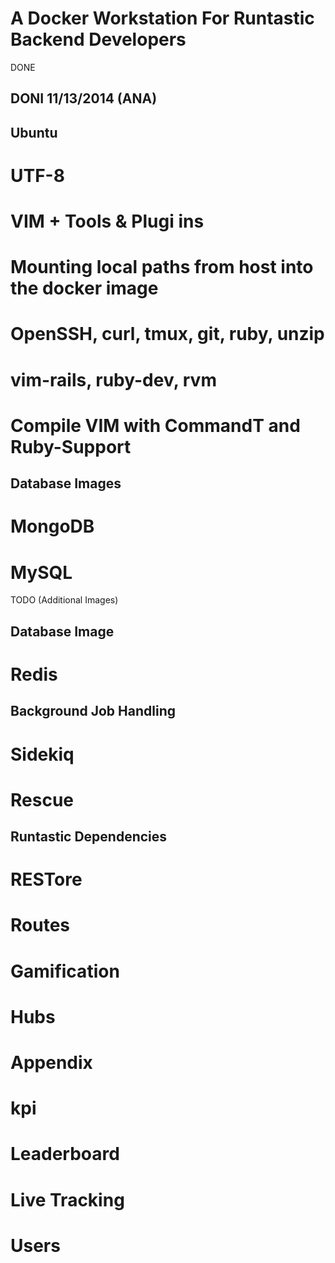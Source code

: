 A Docker Workstation For Runtastic Backend Developers
=====================================================

DONE

  ## DONI 11/13/2014 (ANA)

  ## Ubuntu
   # UTF-8
   # VIM + Tools & Plugi ins
   # Mounting local paths from host into the docker image
   # OpenSSH, curl, tmux, git, ruby, unzip
   # vim-rails, ruby-dev, rvm
   # Compile VIM with CommandT and Ruby-Support

  ## Database Images
   # MongoDB
   # MySQL



TODO (Additional Images)

  ## Database Image
   # Redis

  ## Background Job Handling
   # Sidekiq
   # Rescue

  ## Runtastic Dependencies
   # RESTore
   # Routes
   # Gamification
   # Hubs
   # Appendix
   # kpi
   # Leaderboard
   # Live Tracking
   # Users
